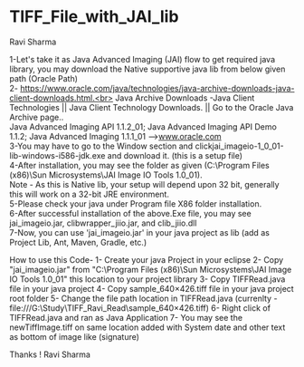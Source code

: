 # TIFF_File_with_JAI_lib
Ravi Sharma

1-Let's take it as Java Advanced Imaging (JAI) flow to get required java library, you may download the Native supportive java lib from below given path (Oracle Path) <br>
2- https://www.oracle.com/java/technologies/java-archive-downloads-java-client-downloads.html.<br>
Java Archive Downloads -Java Client Technologies || Java Client Technology Downloads.  || Go to the Oracle Java Archive page.. <br>
Java Advanced Imaging API 1.1.2_01; Java Advanced Imaging API Demo 1.1.2; Java Advanced Imaging 1.1.1_01 -->www.oracle.com<br>
3-You may have to go to the Window section and click ​jai_imageio-1_0_01-lib-windows-i586-jdk.exe  and download it. (this is a setup file)<br>
4-After installation, you may see the folder as given (C:\Program Files (x86)\Sun Microsystems\JAI Image IO Tools 1.0_01).  <br>
      Note - As this is Native lib, your setup will depend upon 32 bit, generally this will work on a 32-bit JRE environment. <br>
5-Please check your java under Program file X86 folder installation.<br>
6-After successful installation of the above.Exe file, you may see jai_imageio.jar, clibwrapper_jiio.jar, and clib_jiio.dll<br>
7-Now, you can use 'jai_imageio.jar' in your java project as lib (add as Project Lib, Ant, Maven, Gradle, etc.)<br>



How to use this Code-
1- Create your java Project in your eclipse
2- Copy "jai_imageio.jar" from "C:\Program Files (x86)\Sun Microsystems\JAI Image IO Tools 1.0_01" this location to your project library
3- Copy TIFFRead.java file in your java project
4- Copy sample_640×426.tiff file in your java project root folder
5- Change the file path location in TIFFRead.java (currenlty - file:///G:\\Study\\TIFF_Ravi_Read\\sample_640×426.tiff)
6- Right click of TIFFRead.java and ran as Java Application
7- You may see the newTiffImage.tiff on same location added with System date and other text as bottom of image like (signature)

Thanks !
Ravi Sharma
  
